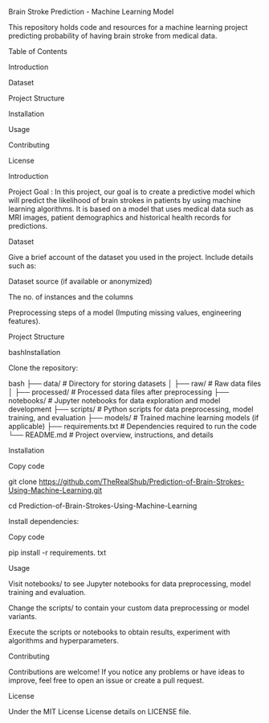 Brain Stroke Prediction - Machine Learning Model

This repository holds code and resources for a machine learning project predicting probability of having brain stroke from medical data.

Table of Contents

Introduction

Dataset

Project Structure

Installation

Usage

Contributing

License

Introduction

Project Goal : In this project, our goal is to create a predictive model which will predict the likelihood of brain strokes in patients by using machine learning algorithms. It is based on a model that uses medical data such as MRI images, patient demographics and historical health records for predictions.

Dataset

Give a brief account of the dataset you used in the project. Include details such as:

Dataset source (if available or anonymized)

The no. of instances and the columns

Preprocessing steps of a model (Imputing missing values, engineering features).

Project Structure

bashInstallation

Clone the repository:

bash
├── data/                   # Directory for storing datasets
│   ├── raw/                # Raw data files
│   ├── processed/          # Processed data files after preprocessing
├── notebooks/              # Jupyter notebooks for data exploration and model development
├── scripts/                # Python scripts for data preprocessing, model training, and evaluation
├── models/                 # Trained machine learning models (if applicable)
├── requirements.txt        # Dependencies required to run the code
└── README.md               # Project overview, instructions, and details

Installation

Copy code

git clone https://github.com/TheRealShub/Prediction-of-Brain-Strokes-Using-Machine-Learning.git

cd Prediction-of-Brain-Strokes-Using-Machine-Learning

Install dependencies:

Copy code

pip install -r requirements. txt

Usage

Visit notebooks/ to see Jupyter notebooks for data preprocessing, model training and evaluation.

Change the scripts/ to contain your custom data preprocessing or model variants.

Execute the scripts or notebooks to obtain results, experiment with algorithms and hyperparameters.

Contributing

Contributions are welcome! If you notice any problems or have ideas to improve, feel free to open an issue or create a pull request.

License

Under the MIT License License details on LICENSE file.
